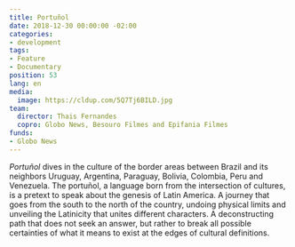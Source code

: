 ```yaml
---
title: Portuñol
date: 2018-12-30 00:00:00 -02:00
categories:
- development
tags:
- Feature
- Documentary
position: 53
lang: en
media:
  image: https://cldup.com/5Q7Tj6BILD.jpg
team:
  director: Thais Fernandes
  copro: Globo News, Besouro Filmes and Epifania Filmes
funds:
- Globo News
---
```


_Portuñol_ dives in the culture of the border areas between Brazil and its neighbors Uruguay, Argentina, Paraguay, Bolivia, Colombia, Peru and Venezuela. The portuñol, a language born from the intersection of cultures, is a pretext to speak about the genesis of Latin America. A journey that goes from the south to the north of the country, undoing physical limits and unveiling the Latinicity that unites different characters. A deconstructing path that does not seek an answer, but rather to break all possible certainties of what it means to exist at the edges of cultural definitions.
